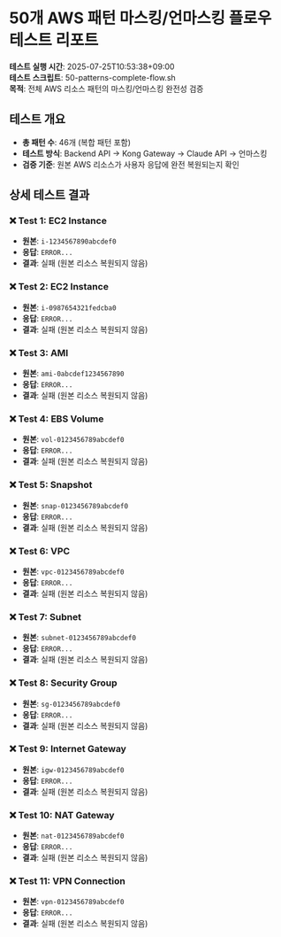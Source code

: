 # 50개 AWS 패턴 마스킹/언마스킹 플로우 테스트 리포트

**테스트 실행 시간**: 2025-07-25T10:53:38+09:00  
**테스트 스크립트**: 50-patterns-complete-flow.sh  
**목적**: 전체 AWS 리소스 패턴의 마스킹/언마스킹 완전성 검증

## 테스트 개요
- **총 패턴 수**: 46개 (복합 패턴 포함)
- **테스트 방식**: Backend API → Kong Gateway → Claude API → 언마스킹
- **검증 기준**: 원본 AWS 리소스가 사용자 응답에 완전 복원되는지 확인

## 상세 테스트 결과

### ❌ Test 1: EC2 Instance
- **원본**: `i-1234567890abcdef0`
- **응답**: `ERROR...`
- **결과**: 실패 (원본 리소스 복원되지 않음)

### ❌ Test 2: EC2 Instance
- **원본**: `i-0987654321fedcba0`
- **응답**: `ERROR...`
- **결과**: 실패 (원본 리소스 복원되지 않음)

### ❌ Test 3: AMI
- **원본**: `ami-0abcdef1234567890`
- **응답**: `ERROR...`
- **결과**: 실패 (원본 리소스 복원되지 않음)

### ❌ Test 4: EBS Volume
- **원본**: `vol-0123456789abcdef0`
- **응답**: `ERROR...`
- **결과**: 실패 (원본 리소스 복원되지 않음)

### ❌ Test 5: Snapshot
- **원본**: `snap-0123456789abcdef0`
- **응답**: `ERROR...`
- **결과**: 실패 (원본 리소스 복원되지 않음)

### ❌ Test 6: VPC
- **원본**: `vpc-0123456789abcdef0`
- **응답**: `ERROR...`
- **결과**: 실패 (원본 리소스 복원되지 않음)

### ❌ Test 7: Subnet
- **원본**: `subnet-0123456789abcdef0`
- **응답**: `ERROR...`
- **결과**: 실패 (원본 리소스 복원되지 않음)

### ❌ Test 8: Security Group
- **원본**: `sg-0123456789abcdef0`
- **응답**: `ERROR...`
- **결과**: 실패 (원본 리소스 복원되지 않음)

### ❌ Test 9: Internet Gateway
- **원본**: `igw-0123456789abcdef0`
- **응답**: `ERROR...`
- **결과**: 실패 (원본 리소스 복원되지 않음)

### ❌ Test 10: NAT Gateway
- **원본**: `nat-0123456789abcdef0`
- **응답**: `ERROR...`
- **결과**: 실패 (원본 리소스 복원되지 않음)

### ❌ Test 11: VPN Connection
- **원본**: `vpn-0123456789abcdef0`
- **응답**: `ERROR...`
- **결과**: 실패 (원본 리소스 복원되지 않음)

